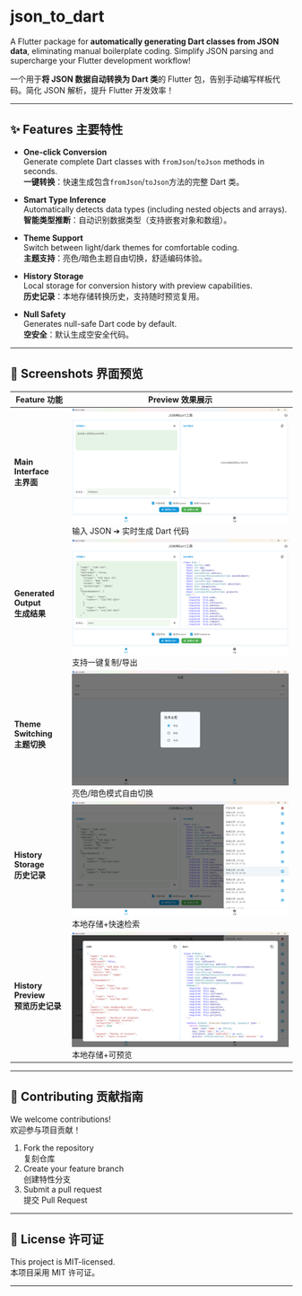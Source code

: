 # json_to_dart

A Flutter package for **automatically generating Dart classes from JSON data**, eliminating manual boilerplate coding. Simplify JSON parsing and supercharge your Flutter development workflow!

一个用于**将 JSON 数据自动转换为 Dart 类**的 Flutter 包，告别手动编写样板代码。简化 JSON 解析，提升 Flutter 开发效率！

---

## ✨ Features 主要特性

- **One-click Conversion**  
  Generate complete Dart classes with `fromJson`/`toJson` methods in seconds.  
  **一键转换**：快速生成包含`fromJson`/`toJson`方法的完整 Dart 类。

- **Smart Type Inference**  
  Automatically detects data types (including nested objects and arrays).  
  **智能类型推断**：自动识别数据类型（支持嵌套对象和数组）。

- **Theme Support**  
  Switch between light/dark themes for comfortable coding.  
  **主题支持**：亮色/暗色主题自由切换，舒适编码体验。

- **History Storage**  
  Local storage for conversion history with preview capabilities.  
  **历史记录**：本地存储转换历史，支持随时预览复用。

- **Null Safety**  
  Generates null-safe Dart code by default.  
  **空安全**：默认生成空安全代码。

---

## 📸 Screenshots 界面预览

| Feature 功能                            | Preview 效果展示                                                         |
| --------------------------------------- | ------------------------------------------------------------------------ |
| **Main Interface**<br>**主界面**        | ![Main Screen](docs/images/image1.png)<br>输入 JSON ➔ 实时生成 Dart 代码 |
| **Generated Output**<br>**生成结果**    | ![Generated Classes](docs/images/image2.png)<br>支持一键复制/导出        |
| **Theme Switching**<br>**主题切换**     | ![Theme Demo](docs/images/image3.png)<br>亮色/暗色模式自由切换           |
| **History Storage**<br>**历史记录**     | ![History Preview](docs/images/image4.png)<br>本地存储+快速检索          |
| **History Preview**<br>**预览历史记录** | ![History Preview](docs/images/image5.png)<br>本地存储+可预览            |

---

## 🤝 Contributing 贡献指南

We welcome contributions!  
欢迎参与项目贡献！

1. Fork the repository  
   复刻仓库
2. Create your feature branch  
   创建特性分支
3. Submit a pull request  
   提交 Pull Request

---

## 📄 License 许可证

This project is MIT-licensed.  
本项目采用 MIT 许可证。

---
